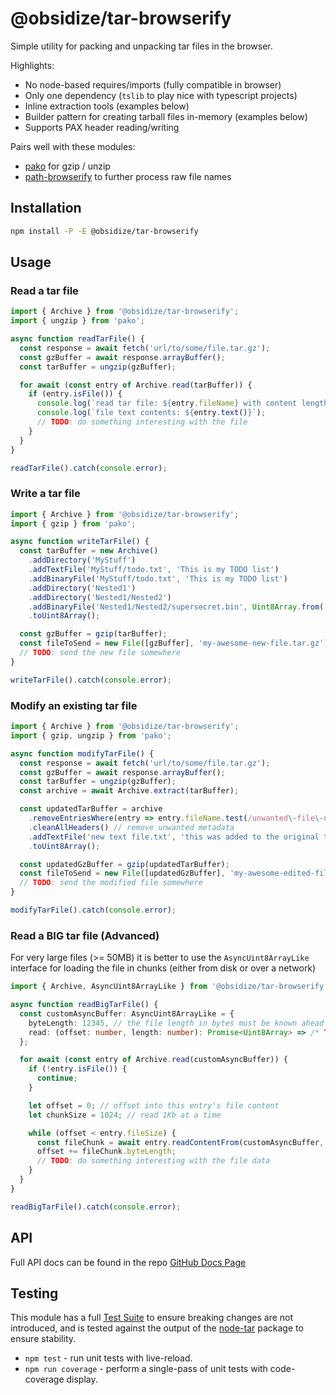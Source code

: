 # @obsidize/tar-browserify

Simple utility for packing and unpacking tar files in the browser.

Highlights:

- No node-based requires/imports (fully compatible in browser)
- Only one dependency (`tslib` to play nice with typescript projects)
- Inline extraction tools (examples below)
- Builder pattern for creating tarball files in-memory (examples below)
- Supports PAX header reading/writing

Pairs well with these modules:

- [pako](https://www.npmjs.com/package/pako) for gzip / unzip
- [path-browserify](https://www.npmjs.com/package/path-browserify) to further process raw file names

## Installation

```bash
npm install -P -E @obsidize/tar-browserify
```

## Usage

### Read a tar file

```typescript
import { Archive } from '@obsidize/tar-browserify';
import { ungzip } from 'pako';

async function readTarFile() {
  const response = await fetch('url/to/some/file.tar.gz');
  const gzBuffer = await response.arrayBuffer();
  const tarBuffer = ungzip(gzBuffer);

  for await (const entry of Archive.read(tarBuffer)) {
    if (entry.isFile()) {
      console.log(`read tar file: ${entry.fileName} with content length ${entry.content!.byteLength}`);
      console.log(`file text contents: ${entry.text()}`);
      // TODO: do something interesting with the file
    }
  }
}

readTarFile().catch(console.error);
```

### Write a tar file

```typescript
import { Archive } from '@obsidize/tar-browserify';
import { gzip } from 'pako';

async function writeTarFile() {
  const tarBuffer = new Archive()
    .addDirectory('MyStuff')
    .addTextFile('MyStuff/todo.txt', 'This is my TODO list')
    .addBinaryFile('MyStuff/todo.txt', 'This is my TODO list')
    .addDirectory('Nested1')
    .addDirectory('Nested1/Nested2')
    .addBinaryFile('Nested1/Nested2/supersecret.bin', Uint8Array.from([1, 2, 3, 4, 5]))
    .toUint8Array();

  const gzBuffer = gzip(tarBuffer);
  const fileToSend = new File([gzBuffer], 'my-awesome-new-file.tar.gz');
  // TODO: send the new file somewhere
}

writeTarFile().catch(console.error);
```

### Modify an existing tar file

```typescript
import { Archive } from '@obsidize/tar-browserify';
import { gzip, ungzip } from 'pako';

async function modifyTarFile() {
  const response = await fetch('url/to/some/file.tar.gz');
  const gzBuffer = await response.arrayBuffer();
  const tarBuffer = ungzip(gzBuffer);
  const archive = await Archive.extract(tarBuffer);

  const updatedTarBuffer = archive
    .removeEntriesWhere(entry => entry.fileName.test(/unwanted\-file\-name\.txt/))
    .cleanAllHeaders() // remove unwanted metadata
    .addTextFile('new text file.txt', 'this was added to the original tar file!')
    .toUint8Array();

  const updatedGzBuffer = gzip(updatedTarBuffer);
  const fileToSend = new File([updatedGzBuffer], 'my-awesome-edited-file.tar.gz');
  // TODO: send the modified file somewhere
}

modifyTarFile().catch(console.error);
```

### Read a BIG tar file (Advanced)

For very large files (>= 50MB) it is better to use the `AsyncUint8ArrayLike`
interface for loading the file in chunks (either from disk or over a network)

```typescript
import { Archive, AsyncUint8ArrayLike } from '@obsidize/tar-browserify';

async function readBigTarFile() {
  const customAsyncBuffer: AsyncUint8ArrayLike = {
    byteLength: 12345, // the file length in bytes must be known ahead of time
    read: (offset: number, length: number): Promise<Uint8Array> => /* TODO: return chunk from disk or network request */
  };

  for await (const entry of Archive.read(customAsyncBuffer)) {
    if (!entry.isFile()) {
      continue;
    }

    let offset = 0; // offset into this entry's file content
    let chunkSize = 1024; // read 1Kb at a time

    while (offset < entry.fileSize) {
      const fileChunk = await entry.readContentFrom(customAsyncBuffer, offset, chunkSize);
      offset += fileChunk.byteLength;
      // TODO: do something interesting with the file data
    }
  }
}

readBigTarFile().catch(console.error);
```

## API

Full API docs can be found in the repo [GitHub Docs Page](https://jospete.github.io/obsidize-tar-browserify/)

## Testing

This module has a full [Test Suite](https://github.com/jospete/obsidize-tar-browserify/tree/master/tests)
to ensure breaking changes are not introduced, and is tested against the output
of the [node-tar](https://www.npmjs.com/package/tar) package to ensure stability.

- `npm test` - run unit tests with live-reload.
- `npm run coverage` - perform a single-pass of unit tests with code-coverage display.
